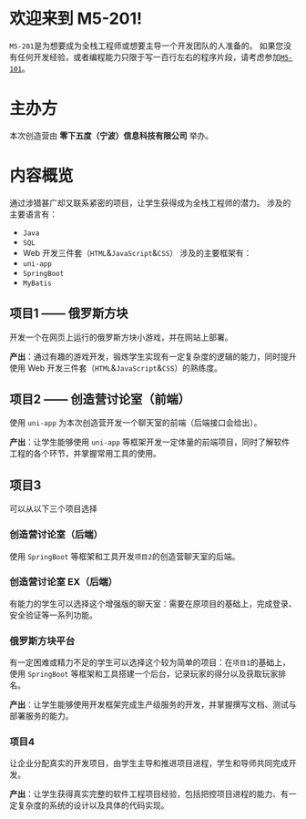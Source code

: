 # 欢迎来到 M5-201!
`M5-201`是为想要成为全栈工程师或想要主导一个开发团队的人准备的。
如果您没有任何开发经验，或者编程能力只限于写一百行左右的程序片段，请考虑参加[`M5-101`](https://paulcccccch.github.io/m5-101)。

# 主办方
本次创造营由 **零下五度（宁波）信息科技有限公司** 举办。

# 内容概览
通过涉猎甚广却又联系紧密的项目，让学生获得成为全栈工程师的潜力。
涉及的主要语言有：
- `Java`
- `SQL`
- Web 开发三件套（`HTML`&`JavaScript`&`CSS`）
涉及的主要框架有：
- `uni-app`
- `SpringBoot`
- `MyBatis`

## 项目1 —— 俄罗斯方块
开发一个在网页上运行的俄罗斯方块小游戏，并在网站上部署。

**产出**：通过有趣的游戏开发，锻炼学生实现有一定复杂度的逻辑的能力，同时提升使用 Web 开发三件套（`HTML`&`JavaScript`&`CSS`）的熟练度。

## 项目2 —— 创造营讨论室（前端）
使用 `uni-app` 为本次创造营开发一个聊天室的前端（后端接口会给出）。

**产出**：让学生能够使用 `uni-app` 等框架开发一定体量的前端项目，同时了解软件工程的各个环节，并掌握常用工具的使用。

## 项目3 
可以从以下三个项目选择
### 创造营讨论室（后端）
使用 `SpringBoot` 等框架和工具开发`项目2`的创造营聊天室的后端。

### 创造营讨论室 EX（后端）
有能力的学生可以选择这个增强版的聊天室：需要在原项目的基础上，完成登录、安全验证等一系列功能。

### 俄罗斯方块平台
有一定困难或精力不足的学生可以选择这个较为简单的项目：在`项目1`的基础上，使用 `SpringBoot` 等框架和工具搭建一个后台，记录玩家的得分以及获取玩家排名。

**产出**：让学生能够使用开发框架完成生产级服务的开发，并掌握撰写文档、测试与部署服务的能力。

### 项目4
让企业分配真实的开发项目，由学生主导和推进项目进程，学生和导师共同完成开发。

**产出**：让学生获得真实完整的软件工程项目经验，包括把控项目进程的能力、有一定复杂度的系统的设计以及具体的代码实现。
